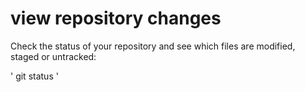 # view repository changes 

Check the status of your repository and see which files are modified, staged or untracked:

  ' git status '
